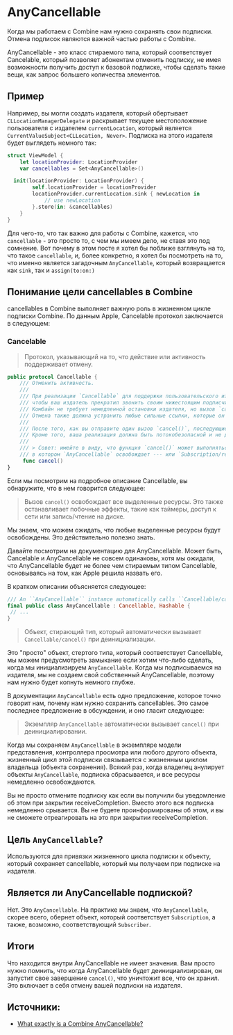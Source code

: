 # AnyCancellable
Когда мы работаем с Combine нам нужно сохранять свои подписки. Отмена подписок являются важной частью работы с Combine.

AnyCancellable - это класс стираемого типа, который соответствует Cancelable, который позволяет абонентам отменить подписку, не имея возможности получить доступ к базовой подписке, чтобы сделать такие вещи, как запрос большего количества элементов.

## Пример
Например, вы могли создать издателя, который обертывает `CLLocationManagerDelegate` и раскрывает текущее местоположение пользователя с издателем `currentLocation`, который является `CurrentValueSubject<CLLocation, Never>`. Подписка на этого издателя будет выглядеть немного так:
```swift
struct ViewModel {
    let locationProvider: LocationProvider
    var cancellables = Set<AnyCancellable>()

  init(locationProvider: LocationProvider) {
        self.locationProvider = locationProvider
        locationProvider.currentLocation.sink { newLocation in 
            // use newLocation
        }.store(in: &cancellables)
    }
}
```

Для чего-то, что так важно для работы с Combine, кажется, что `cancellable` - это просто то, с чем мы имеем дело, не ставя это под сомнение. Вот почему в этом посте я хотел бы поближе взглянуть на то, что такое `cancellable`, и, более конкретно, я хотел бы посмотреть на то, что именно является загадочным `AnyCancellable`, который возвращается как `sink`, так и `assign(to:on:)`

## Понимание цели cancellables в Combine
cancellables в Combine выполняет важную роль в жизненном цикле подписки Combine. По данным Apple, Cancelable протокол заключается в следующем:

### Cancelable
> Протокол, указывающий на то, что действие или активность поддерживает отмену.
```swift
public protocol Cancellable {
    /// Отменить активность.
    ///
    /// При реализации `Cancellable` для поддержки пользовательского издателя реализуйте `cancel()`, чтобы запросить,
    /// чтобы ваш издатель прекратил звонить своим нижестоящим подписчикам.
    /// Комбайн не требует немедленной остановки издателя, но вызов `cancel()` должен вступить в силу быстро.
    /// Отмена также должна устранить любые сильные ссылки, которые он имеет в настоящее время.
    ///
    /// После того, как вы отправите один вызов `cancel()`, последующие вызовы не должны ничего делать.
    /// Кроме того, ваша реализация должна быть потокобезопасной и не должна блокировать вызывающую программу.
    ///
    /// > Совет: имейте в виду, что функция `cancel()` может выполняться одновременно с другим вызовом `cancel()` --- включая сценарий,
    /// в котором `AnyCancellable` освобождает --- или `Subscription/request(_:)`.
     func cancel()
}
```

Если мы посмотрим на подробное описание Cancellable, вы обнаружите, что в нем говорится следующее:

> Вызов `cancel()` освобождает все выделенные ресурсы. Это также останавливает побочные эффекты, такие как таймеры, доступ к сети или запись/чтение на диске.

Мы знаем, что можем ожидать, что любые выделенные ресурсы будут освобождены. Это действительно полезно знать.

Давайте посмотрим на документацию для AnyCancellable. Может быть, Cancelable и AnyCancellable не совсем одинаковы, хотя мы ожидали, что AnyCancellable будет не более чем стираемым типом Cancellable, основываясь на том, как Apple решила назвать его.

В кратком описании объясняется следующее:
```swift
/// An ``AnyCancellable`` instance automatically calls ``Cancellable/cancel()`` when deinitialized.
final public class AnyCancellable : Cancellable, Hashable {
 // ...
}
```
> Объект, стирающий тип, который автоматически вызывает `Cancellable/cancel()` при деинициализации.

Это "просто" объект, стертого типа, который соответствует Cancellable, мы можем предусмотреть замыкание если хотим что-либо сделать, когда мы инициализируем `AnyCancellable`. Когда мы подписываемся на издателя, мы не создаем свой собственный AnyCancellable, поэтому нам нужно будет копнуть немного глубже.

В документации `AnyCancellable` есть одно предложение, которое точно говорит нам, почему нам нужно сохранить cancellables. Это самое последнее предложение в обсуждении, и оно гласит следующее:
> Экземпляр `AnyCancellable` автоматически вызывает `cancel()` при деинициалировании.

Когда мы сохраняем `AnyCancellable` в экземпляре модели представления, контроллера просмотра или любого другого объекта, жизненный цикл этой подписки связывается с жизненным циклом владельца (объекта сохранения). Всякий раз, когда владелец анулирует объекты `AnyCancellable`, подписка сбрасывается, и все ресурсы немедленно освобождаются.

Вы не просто отмените подписку как если вы получили бы уведомление об этом при закрытии receiveCompletion. Вместо этого вся подписка немедленно срывается. Вы не будете проинформированы об этом, и вы не сможете отреагировать на это при закрытии receiveCompletion.

## Цель `AnyCancellable`?
Используются для привязки жизненного цикла подписки к объекту, который сохраняет cancellable, который мы получаем при подписке на издателя.

## Является ли AnyCancellable подпиской?
Нет. Это `AnyCancellable`. На практике мы знаем, что `AnyCancellable`, скорее всего, обернет объект, который соответствует `Subscription`, а также, возможно, соответствующий `Subscriber`.

## Итоги
Что находится внутри AnyCancellable не имеет значения. Вам просто нужно помнить, что когда AnyCancellable будет деинициализирован, он запустит свое завершение `cancel()`, что уничтожит все, что он хранил. Это включает в себя отмену вашей подписки на издателя.

## Источники:
- [What exactly is a Combine AnyCancellable?](https://www.donnywals.com/what-exactly-is-a-combine-anycancellable/)
